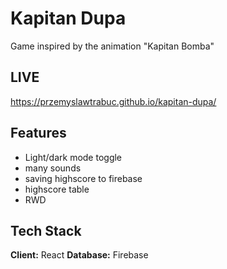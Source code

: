 # Kapitan Dupa
Game inspired by the animation "Kapitan Bomba"

## LIVE 
https://przemyslawtrabuc.github.io/kapitan-dupa/
## Features

- Light/dark mode toggle
- many sounds
- saving highscore to firebase
- highscore table
- RWD


## Tech Stack

**Client:** React
**Database:** Firebase

